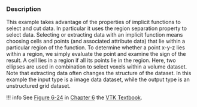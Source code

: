### Description
This example takes advantage of the properties of implicit functions to select and cut data. In particular it uses the region separation property to select data. Selecting or extracting data with an implicit function means choosing cells and points (and associated attribute data) that lie within a particular region of the function. To determine whether a point x-y-z lies within a region, we simply evaluate the point and examine the sign of the result. A cell lies in a region if all its points lie in the region. Here, two ellipses are used in combination to select voxels within a volume dataset. Note that extracting data often changes the structure of the dataset. In this example the input type is a image data dataset, while the output type is an unstructured grid dataset.

!!! info
    See [Figure 6-24](/VTKBook/06Chapter6/#Figure%206-24) in [Chapter 6](/VTKBook/06Chapter6) the [VTK Textbook](/VTKBook/01Chapter1).
